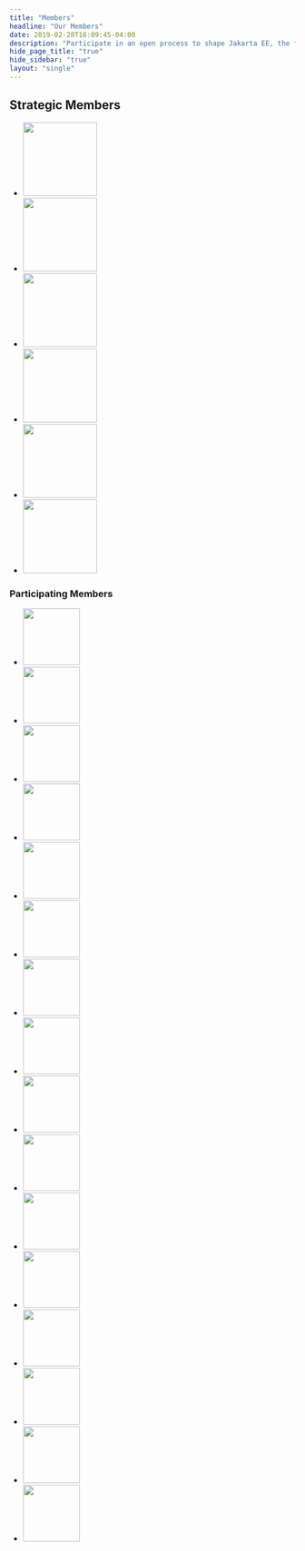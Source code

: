 ```yaml
---
title: "Members"
headline: "Our Members"
date: 2019-02-28T16:09:45-04:00
description: "Participate in an open process to shape Jakarta EE, the future of Cloud Native Java."
hide_page_title: "true"
hide_sidebar: "true"
layout: "single"
---
```


<div class="jakarta-members margin-bottom-50">
      <h2 class="heading-line text-center">
        <span>Strategic Members</span>
      </h2>
      <ul class="list-inline text-center">
        <li><a href="https://www.fujitsu.com/" target="_blank"><img src="/images/members/jakarta-member_fujitsu.svg" width="130" class="img-responsive"></a></li>
        <li><a href="https://www.ibm.com/" target="_blank"><img src="/images/members/jakarta-member_ibm.png" width="130" class="img-responsive"></a></li>
        <li><a href="https://www.oracle.com/" target="_blank"><img src="/images/members/jakarta-member_oracle.svg" width="130" class="img-responsive"></a></li>
        <li><a href="https://www.payara.fish/" target="_blank"><img src="/images/members/jakarta-member_payara.svg" width="130" class="img-responsive"></a></li>
        <li><a href="https://www.redhat.com/" target="_blank"><img src="/images/members/jakarta-member_redhat.svg" width="130" class="img-responsive"></a></li>
        <li><a href="https://www.tomitribe.com/" target="_blank"><img src="/images/members/jakarta-member_tomitribe.svg" width="130" class="img-responsive"></a></li>
      </ul>
      <div class="col-md-22 col-md-offset-1">
        <h3 class="heading-line text-center">
          <span>Participating Members</span>
        </h3>
        <ul class="list-inline text-center">
          <li><a href="https://www.cloudbees.com/" target="_blank"><img src="/images/members/jakarta-member_cloudbees.png" width="100" class="img-responsive"></a></li>
          <li><a href="https://www.docdoku.com/" target="_blank"><img src="/images/members/jakarta-member_docdoku.png" width="100" class="img-responsive"></a></li>
          <li><a href="https://www.genuitec.com/" target="_blank"><img src="/images/members/jakarta-member_genuitec.svg" width="100" class="img-responsive"></a></li>
          <li><a href="https://incquerylabs.com/" target="_blank"><img src="/images/members/jakarta-member_incquerylabs.png" width="100" class="img-responsive"></a></li>
          <li><a href="https://www.liferay.com" target="_blank"><img src="/images/members/jakarta-member_liferay.svg" width="100" class="img-responsive"></a></li>
          <li><a href="https://www.lightbend.com/" target="_blank"><img src="/images/members/jakarta-member_lightbend.svg" width="100" class="img-responsive"></a></li>
          <li><a href="https://londonjavacommunity.wordpress.com" target="_blank"><img src="/images/members/jakarta-member_ljc.svg" width="100" class="img-responsive"></a></li>
          <li><a href="https://www.microsoft.com/" target="_blank"><img src="/images/members/jakarta-member_microsoft.svg" width="100" class="img-responsive"></a></li>
          <li><a href="https://www.mizuhobank.com/index.html" target="_blank"><img src="/images/members/jakarta-member_mizuho.svg" width="100" class="img-responsive"></a></li>
          <li><a href="https://pivotal.io/" target="_blank"><img src="/images/members/jakarta-member_pivotal.svg" width="100" class="img-responsive"></a></li>
          <li><a href="http://www.rcp-vision.com/" target="_blank"><img src="/images/members/jakarta-member_rcp_vision.png" width="100" class="img-responsive"></a></li>
          <li><a href="https://www.sap.com/" target="_blank"><img src="/images/members/jakarta-member_sap.png" width="100" class="img-responsive"></a></li>
          <li><a href="https://www.tradista.finance/" target="_blank"><img src="/images/members/jakarta-member_tradista.png" width="100" class="img-responsive"></a></li>
          <li><a href="http://www.useopen.com/" target="_blank"><img src="/images/members/jakarta-member_useopen.svg" width="100" class="img-responsive"></a></li>
          <li><a href="https://vaadin.com/" target="_blank"><img src="/images/members/jakarta-member_vaadin.svg" width="100" class="img-responsive"></a></li>
          <li><a href="https://webtide.com/" target="_blank"><img src="/images/members/jakarta-member_webtide.svg" width="100" class="img-responsive"></a></li>
        </ul>
      </div>
    </div>
